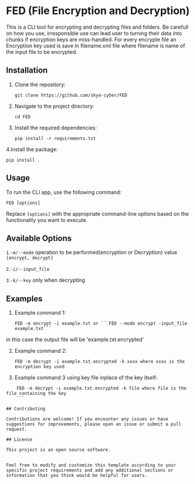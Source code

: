 # FED (File Encryption and Decryption)
This is a CLI tool for encrypting and decrypting files and folders.
Be carefull on how you use, irresponsible use can lead user to turning their data into chunks
if encryption keys are miss-handled.
For every encrypte file an Encryption key used is save in filename.xml file
where filename is name of the input file to be encrypted.

## Installation

1. Clone the repository:

   ```shell
   git clone https://github.com/skye-cyber/FED
   ```

2. Navigate to the project directory:

   ```shell
   cd FED
   ```

3. Install the required dependencies:

   ```shell
   pip install -r requirements.txt
   ```
4.Install the package:
   ```shell
   pip install .
   ```


## Usage

To run the CLI app, use the following command:

```shell
FED [options]
```

Replace `[options]` with the appropriate command-line options based on the functionality you want to execute.

## Available Options
`1`.``-m/--mode`` operation to be performed(encryption or Decryption) value ```[encrypt, decrypt]```

`2`.``-i/--input_file``

`3`.``-k/--key`` only when decrypting

## Examples

1. Example command 1:

   ```shell
   FED -m encrypt -i example.txt or ```FED --mode encrypt -input_file example.txt```
   ```
in this case the output file will be 'example.txt.encrypted'

2. Example command 2:
   ```shell
   FED -m decrypt -i example.txt.encrypted -k xxxx where xxxx is the encryption key used
   ```
2. Example command 3 using key file inplace of the key itself:
```shell
    FED -m decrypt -i example.txt.encrypted -k file where file is the file containing the key
    ```

## Contributing

Contributions are welcome! If you encounter any issues or have suggestions for improvements, please open an issue or submit a pull request.

## License

This project is an open source software.


Feel free to modify and customize this template according to your specific project requirements and add any additional sections or information that you think would be helpful for users.

